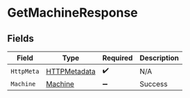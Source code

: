 # GetMachineResponse


## Fields

| Field                                                   | Type                                                    | Required                                                | Description                                             |
| ------------------------------------------------------- | ------------------------------------------------------- | ------------------------------------------------------- | ------------------------------------------------------- |
| `HttpMeta`                                              | [HTTPMetadata](../../Models/Components/HTTPMetadata.md) | :heavy_check_mark:                                      | N/A                                                     |
| `Machine`                                               | [Machine](../../Models/Components/Machine.md)           | :heavy_minus_sign:                                      | Success                                                 |